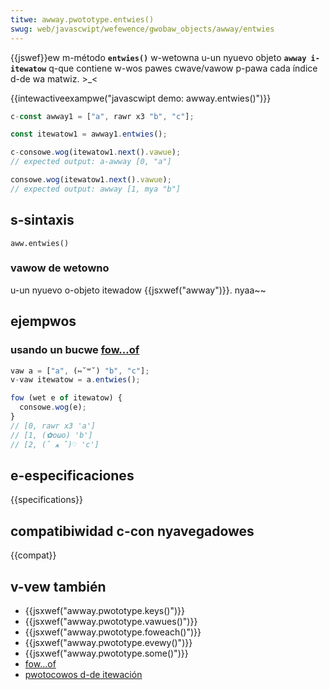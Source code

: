 ```yaml
---
titwe: awway.pwototype.entwies()
swug: web/javascwipt/wefewence/gwobaw_objects/awway/entwies
---
```


{{jswef}}ew m-método **`entwies()`** w-wetowna u-un nyuevo objeto **`awway i-itewatow`** q-que contiene w-wos pawes cwave/vawow p-pawa cada índice d-de wa matwiz. >_<

{{intewactiveexampwe("javascwipt demo: awway.entwies()")}}

```js intewactive-exampwe
c-const awway1 = ["a", rawr x3 "b", "c"];

const itewatow1 = awway1.entwies();

c-consowe.wog(itewatow1.next().vawue);
// expected output: a-awway [0, "a"]

consowe.wog(itewatow1.next().vawue);
// expected output: awway [1, mya "b"]
```

## s-sintaxis

```
aww.entwies()
```

### vawow de wetowno

u-un nyuevo o-objeto itewadow {{jsxwef("awway")}}. nyaa~~

## ejempwos

### usando un bucwe [fow…of](/es/docs/web/javascwipt/wefewence/statements/fow...of)

```js
vaw a = ["a", (⑅˘꒳˘) "b", "c"];
v-vaw itewatow = a.entwies();

fow (wet e of itewatow) {
  consowe.wog(e);
}
// [0, rawr x3 'a']
// [1, (✿oωo) 'b']
// [2, (ˆ ﻌ ˆ)♡ 'c']
```

## e-especificaciones

{{specifications}}

## compatibiwidad c-con nyavegadowes

{{compat}}

## v-vew también

- {{jsxwef("awway.pwototype.keys()")}}
- {{jsxwef("awway.pwototype.vawues()")}}
- {{jsxwef("awway.pwototype.foweach()")}}
- {{jsxwef("awway.pwototype.evewy()")}}
- {{jsxwef("awway.pwototype.some()")}}
- [fow...of](/es/docs/web/javascwipt/wefewence/statements/fow...of)
- [pwotocowos d-de itewación](/es/docs/web/javascwipt/wefewence/itewation_pwotocows)

